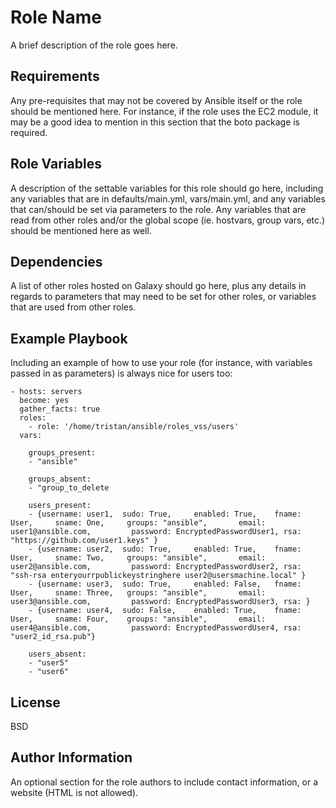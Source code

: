 Role Name
=========

A brief description of the role goes here.

Requirements
------------

Any pre-requisites that may not be covered by Ansible itself or the role should be mentioned here. For instance, if the role uses the EC2 module, it may be a good idea to mention in this section that the boto package is required.

Role Variables
--------------

A description of the settable variables for this role should go here, including any variables that are in defaults/main.yml, vars/main.yml, and any variables that can/should be set via parameters to the role. Any variables that are read from other roles and/or the global scope (ie. hostvars, group vars, etc.) should be mentioned here as well.

Dependencies
------------

A list of other roles hosted on Galaxy should go here, plus any details in regards to parameters that may need to be set for other roles, or variables that are used from other roles.

Example Playbook
----------------

Including an example of how to use your role (for instance, with variables passed in as parameters) is always nice for users too:

    - hosts: servers
      become: yes
      gather_facts: true
      roles:
        - role: '/home/tristan/ansible/roles_vss/users'
      vars:

        groups_present:
        - "ansible"
    
        groups_absent:
        - "group_to_delete

        users_present:
        - {username: user1,  sudo: True,     enabled: True,    fname: User,     sname: One,     groups: "ansible",       email: user1@ansible.com,         password: EncryptedPasswordUser1, rsa: "https://github.com/user1.keys" }
        - {username: user2,  sudo: True,     enabled: True,    fname: User,     sname: Two,     groups: "ansible",       email: user2@ansible.com,         password: EncryptedPasswordUser2, rsa: "ssh-rsa enteryourrpublickeystringhere user2@usersmachine.local" }
        - {username: user3,  sudo: True,     enabled: False,   fname: User,     sname: Three,   groups: "ansible",       email: user3@ansible.com,         password: EncryptedPasswordUser3, rsa: }
        - {username: user4,  sudo: False,    enabled: True,    fname: User,     sname: Four,    groups: "ansible",       email: user4@ansible.com,         password: EncryptedPasswordUser4, rsa: "user2_id_rsa.pub"}

        users_absent: 
        - "user5"
        - "user6"

License
-------

BSD

Author Information
------------------

An optional section for the role authors to include contact information, or a website (HTML is not allowed).

